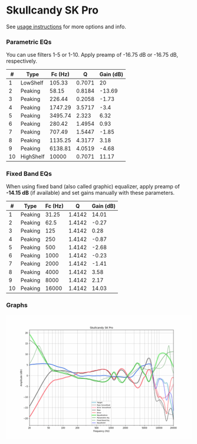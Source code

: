 # Skullcandy SK Pro
See [usage instructions](https://github.com/jaakkopasanen/AutoEq#usage) for more options and info.

### Parametric EQs
You can use filters 1-5 or 1-10. Apply preamp of -16.75 dB or -16.75 dB, respectively.

|   # | Type      |   Fc (Hz) |      Q |   Gain (dB) |
|-----|-----------|-----------|--------|-------------|
|   1 | LowShelf  |    105.33 | 0.7071 |       20    |
|   2 | Peaking   |     58.15 | 0.8184 |      -13.69 |
|   3 | Peaking   |    226.44 | 0.2058 |       -1.73 |
|   4 | Peaking   |   1747.29 | 3.5717 |       -3.4  |
|   5 | Peaking   |   3495.74 | 2.323  |        6.32 |
|   6 | Peaking   |    280.42 | 1.4954 |        0.93 |
|   7 | Peaking   |    707.49 | 1.5447 |       -1.85 |
|   8 | Peaking   |   1135.25 | 4.3177 |        3.18 |
|   9 | Peaking   |   6138.81 | 4.0519 |       -4.68 |
|  10 | HighShelf |  10000    | 0.7071 |       11.17 |

### Fixed Band EQs
When using fixed band (also called graphic) equalizer, apply preamp of **-14.15 dB** (if available) and set gains manually with these parameters.

|   # | Type    |   Fc (Hz) |      Q |   Gain (dB) |
|-----|---------|-----------|--------|-------------|
|   1 | Peaking |     31.25 | 1.4142 |       14.01 |
|   2 | Peaking |     62.5  | 1.4142 |       -0.27 |
|   3 | Peaking |    125    | 1.4142 |        0.28 |
|   4 | Peaking |    250    | 1.4142 |       -0.87 |
|   5 | Peaking |    500    | 1.4142 |       -2.68 |
|   6 | Peaking |   1000    | 1.4142 |       -0.23 |
|   7 | Peaking |   2000    | 1.4142 |       -1.41 |
|   8 | Peaking |   4000    | 1.4142 |        3.58 |
|   9 | Peaking |   8000    | 1.4142 |        2.17 |
|  10 | Peaking |  16000    | 1.4142 |       14.03 |

### Graphs
![](./Skullcandy%20SK%20Pro.png)
